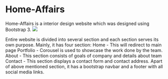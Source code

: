 # Home-Affairs
Home-Affairs is a interior design website which was designed using Bootstrap 3. 
![](Home-Affairs.gif)

Entire website is divided into several section and each section serves its own purpose.
Mainly, it has four section:
Home - This will redirect to main page
Portfolio - Corousel is used to showcase the work done by the team.
About - This section consists of goals of company and details about team
Contact - This section displays a contact form and contact address.
Apart of above mentioned section, it has a bootstrap navbar and a footer with all social media links.

